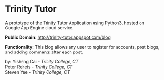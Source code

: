 Trinity Tutor
=========

A prototype of the Trinity Tutor Application using Python3, hosted on Google App Engine cloud service. <br>

<b>Public Domain</b>: http://trinity-tutor.appspot.com/blog<br>

<b>Functionality</b>: This blog allows any user to register for accounts, post blogs, and adding comments after each post. 

by: Yisheng Cai - <i>Trinity College, CT</i><br>
    Peter Reheis - <i>Trinity College, CT</i><br>
    Steven Yee - <i>Trinity College, CT</i>

